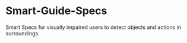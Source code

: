 # Smart-Guide-Specs
Smart Specs for visually impaired users to detect objects and actions in surroundings.  
